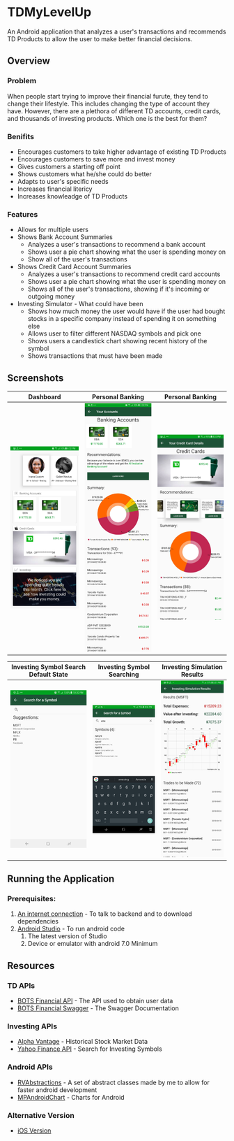 # TDMyLevelUp
An Android application that analyzes a user's transactions and recommends TD Products to allow the user to make better financial decisions.

## Overview
### Problem
When people start trying to improve their financial furute, they tend to change their lifestyle. 
This includes changing the type of account they have. 
However, there are a plethora of different TD accounts, credit cards, and thousands of investing products.
Which one is the best for them? 

### Benifits
* Encourages customers to take higher advantage of existing TD Products
* Encourages customers to save more and invest money
* Gives customers a starting off point
* Shows customers what he/she could do better
* Adapts to user's specific needs
* Increases financial litericy
* Increases knowleadge of TD Products

### Features
* Allows for multiple users
* Shows Bank Account Summaries
  * Analyzes a user's transactions to recommend a bank account
  * Shows user a pie chart showing what the user is spending money on
  * Show all of the user's transactions
* Shows Credit Card Account Summaries
  * Analyzes a user's transactions to recommend credit card accounts
  * Shows user a pie chart showing what the user is spending money on
  * Shows all of the user's transactions, showing if it's incoming or outgoing money
* Investing Simulator - What could have been
  * Shows how much money the user would have if the user had bought stocks in a specific company instead of spending it on something else
  * Allows user to filter different NASDAQ symbols and pick one
  * Shows users a candlestick chart showing recent history of the symbol
  * Shows transactions that must have been made

## Screenshots

| Dashboard | Personal Banking | Personal Banking | 
| ------------- | ------------- | ------------- |
| <img src="screenshots/dashboard.jpg" width="200"> | <img src="screenshots/bankingAccounts.jpg" width="200"> | <img src="screenshots/creditCard.jpg" width="200"> |

| Investing Symbol Search Default State | Investing Symbol Searching | Investing Simulation Results | 
| ------------- | ------------- | ------------- |
| <img src="screenshots/investing stocks.jpg" width="200"> | <img src="screenshots/investing stocks searching.jpg" width="200"> | <img src="screenshots/simulation results.jpg" width="200"> |
  
## Running the Application
### Prerequisites:
1. [An internet connection](https://www.google.com/) - To talk to backend and to download dependencies
2. [Android Studio](https://developer.android.com/studio/) - To run android code
    1. The latest version of Studio
    2. Device or emulator with android 7.0 Minimum

## Resources
### TD APIs
- [BOTS Financial API](http://botsfinancial.com/app/login) - The API used to obtain user data
- [BOTS Financial Swagger](https://dev.botsfinancial.com/swagger-ui.html#/) - The Swagger Documentation
### Investing APIs
- [Alpha Vantage](https://www.alphavantage.co/) - Historical Stock Market Data
- [Yahoo Finance API](https://developer.yahoo.com/yql/) - Search for Investing Symbols
### Android APIs
 - [RVAbstractions](https://github.com/TheRishabhB/RecyclerViewAbstractions) - A set of abstract classes made by me to 
 allow for faster android development
  - [MPAndroidChart](https://github.com/PhilJay/MPAndroidChart) - Charts for Android
### Alternative Version
- [iOS Version](https://github.com/simubank/project13-spaceinvaders)
